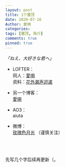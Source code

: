 ```yaml
---
layout: post
title: 1个置顶
date: 2020-07-16
Author: 愛唄
categories: 
tags: [置顶, 简介]
comments: true
pinned: true
--- 
```


*「ねえ、大好きな君へ」*


* LOFTER：  
同人：[愛唄](https://aiuta.lofter.com/ "愛唄的LOFTER")  
资料：[花外漏声迢递](http://huawailousheng.lofter.com/  "花外漏声迢递的LOFTER")

* 另一个博客：  
[愛唄](http://aiuta.3rin.net/ "愛唄的BLOG")

* AO3：  
aiuta  

* 微博：  
[玫瑰色月光](https://weibo.com/u/1961289715 "玫瑰色月光") （谨慎关注）


<br>
<br>
<br>
先写几个字后续再更新（。
